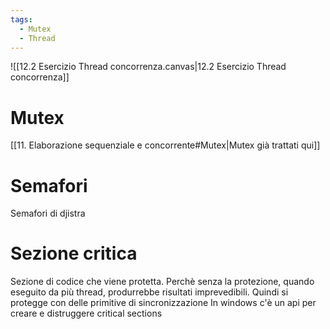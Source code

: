 ```yaml
---
tags:
  - Mutex
  - Thread
---
```

![[12.2 Esercizio Thread concorrenza.canvas|12.2 Esercizio Thread concorrenza]]
# Mutex
[[11. Elaborazione sequenziale e concorrente#Mutex|Mutex già trattati qui]]
# Semafori
Semafori di djistra
# Sezione critica
Sezione di codice che viene protetta. Perchè senza la protezione, quando eseguito da più thread, produrrebbe risultati imprevedibili.
Quindi si protegge con delle primitive di sincronizzazione
In windows c'è un api per creare e distruggere critical sections